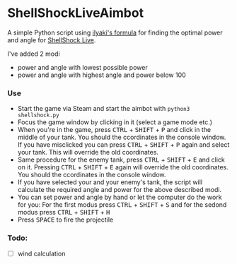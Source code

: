 # ShellShockLiveAimbot

A simple Python script using [ilyaki's formula](https://steamcommunity.com/sharedfiles/filedetails/?id=1327582953) for finding the optimal power and angle for [ShellShock Live](https://store.steampowered.com/app/326460/ShellShock_Live/).

I've added 2 modi
- power and angle with lowest possible power
- power and angle with highest angle and power below 100

### Use
- Start the game via Steam and start the aimbot with `python3 shellshock.py`
- Focus the game window by clicking in it (select a game mode etc.)
- When you're in the game, press <kbd>CTRL</kbd> + <kbd>SHIFT</kbd> + <kbd>P</kbd> and click in the middle of your tank. You should the ccordinates in the console window. If you have misclicked you can press <kbd>CTRL</kbd> + <kbd>SHIFT</kbd> + <kbd>P</kbd> again and select your tank. This will override the old coordinates.
- Same procedure for the enemy tank, press <kbd>CTRL</kbd> + <kbd>SHIFT</kbd> + <kbd>E</kbd> and click on it. Pressing <kbd>CTRL</kbd> + <kbd>SHIFT</kbd> + <kbd>E</kbd> again will override the old coordinates. You should the ccordinates in the console window.
- If you have selected your and your enemy's tank, the script will calculate the required angle and power for the above described modi.
- You can set power and angle by hand or let the computer do the work for you: For the first modus press <kbd>CTRL</kbd> + <kbd>SHIFT</kbd> + <kbd>S</kbd> and for the sedond modus press <kbd>CTRL</kbd> + <kbd>SHIFT</kbd> + <kbd>H</kbd>
- Press <kbd>SPACE</kbd> to fire the projectile

### Todo:
- [ ] wind calculation
